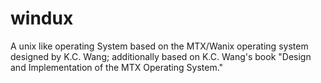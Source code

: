 # windux

A unix like operating System based on the MTX/Wanix operating system designed by K.C. Wang; additionally based on K.C. Wang's book "Design and Implementation of the MTX Operating System."
